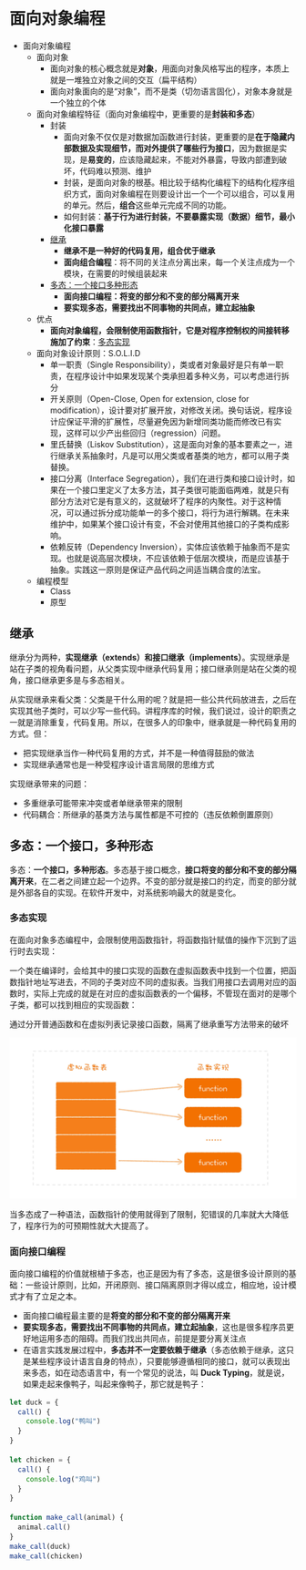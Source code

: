 # 面向对象编程  

- 面向对象编程
  - 面向对象
    - 面向对象的核心概念就是**对象**，用面向对象风格写出的程序，本质上就是一堆独立对象之间的交互（扁平结构）
    - 面向对象面向的是“对象”，而不是类（切勿语言固化），对象本身就是一个独立的个体
  - 面向对象编程特征（面向对象编程中，更重要的是**封装和多态**）
    - 封装
      - 面向对象不仅仅是对数据加函数进行封装，更重要的是**在于隐藏内部数据及实现细节，而对外提供了哪些行为接口**，因为数据是实现，是**易变的**，应该隐藏起来，不能对外暴露，导致内部遭到破坏，代码难以预测、维护
      - 封装，是面向对象的根基。相比较于结构化编程下的结构化程序组织方式，面向对象编程在则要设计出一个一个可以组合，可以复用的单元。然后，**组合**这些单元完成不同的功能。
      - 如何封装：**基于行为进行封装，不要暴露实现（数据）细节，最小化接口暴露**
    - [继承](#继承)
      - **继承不是一种好的代码复用，组合优于继承**
      - **面向组合编程**：将不同的关注点分离出来，每一个关注点成为一个模块，在需要的时候组装起来
    - [多态：一个接口多种形态](#多态一个接口多种形态)
      - **面向接口编程：将变的部分和不变的部分隔离开来**
      - **要实现多态，需要找出不同事物的共同点，建立起抽象**
  - 优点
    - **面向对象编程，会限制使用函数指针，它是对程序控制权的间接转移施加了约束**：[多态实现](#多态实现)
  - 面向对象设计原则：S.O.L.I.D
    - 单一职责（Single Responsibility），类或者对象最好是只有单一职责，在程序设计中如果发现某个类承担着多种义务，可以考虑进行拆分
    - 开关原则（Open-Close, Open for extension, close for modification），设计要对扩展开放，对修改关闭。换句话说，程序设计应保证平滑的扩展性，尽量避免因为新增同类功能而修改已有实现，这样可以少产出些回归（regression）问题。
    - 里氏替换（Liskov Substitution），这是面向对象的基本要素之一，进行继承关系抽象时，凡是可以用父类或者基类的地方，都可以用子类替换。
    - 接口分离（Interface Segregation），我们在进行类和接口设计时，如果在一个接口里定义了太多方法，其子类很可能面临两难，就是只有部分方法对它是有意义的，这就破坏了程序的内聚性。对于这种情况，可以通过拆分成功能单一的多个接口，将行为进行解耦。在未来维护中，如果某个接口设计有变，不会对使用其他接口的子类构成影响。
    - 依赖反转（Dependency Inversion），实体应该依赖于抽象而不是实现。也就是说高层次模块，不应该依赖于低层次模块，而是应该基于抽象。实践这一原则是保证产品代码之间适当耦合度的法宝。
  - 编程模型
    - Class
    - 原型

## 继承

继承分为两种，**实现继承（extends）**和**接口继承（implements）**。实现继承是站在子类的视角看问题，从父类实现中继承代码复用；接口继承则是站在父类的视角，接口继承更多是与多态相关。

从实现继承来看父类：父类是干什么用的呢？就是把一些公共代码放进去，之后在实现其他子类时，可以少写一些代码。讲程序库的时候，我们说过，设计的职责之一就是消除重复，代码复用。所以，在很多人的印象中，继承就是一种代码复用的方式。但：

- 把实现继承当作一种代码复用的方式，并不是一种值得鼓励的做法
- 实现继承通常也是一种受程序设计语言局限的思维方式

实现继承带来的问题：

- 多重继承可能带来冲突或者单继承带来的限制
- 代码耦合：所继承的基类方法与属性都是不可控的（违反依赖倒置原则）

## 多态：一个接口，多种形态

多态：**一个接口，多种形态**。多态基于接口概念，**接口将变的部分和不变的部分隔离开来**，在二者之间建立起一个边界。不变的部分就是接口的约定，而变的部分就是外部各自的实现。在软件开发中，对系统影响最大的就是变化。

### 多态实现

在面向对象多态编程中，会限制使用函数指针，将函数指针赋值的操作下沉到了运行时去实现：

一个类在编译时，会给其中的接口实现的函数在虚拟函数表中找到一个位置，把函数指针地址写进去，不同的子类对应不同的虚拟表。当我们用接口去调用对应的函数时，实际上完成的就是在对应的虚拟函数表的一个偏移，不管现在面对的是哪个子类，都可以找到相应的实现函数：

通过分开普通函数和在虚拟列表记录接口函数，隔离了继承重写方法带来的破坏

![图 10](./images/1665490375487.png)  

当多态成了一种语法，函数指针的使用就得到了限制，犯错误的几率就大大降低了，程序行为的可预期性就大大提高了。

### 面向接口编程

面向接口编程的价值就根植于多态，也正是因为有了多态，这是很多设计原则的基础：一些设计原则，比如，开闭原则、接口隔离原则才得以成立，相应地，设计模式才有了立足之本。

- 面向接口编程最主要的是**将变的部分和不变的部分隔离开来**
- **要实现多态，需要找出不同事物的共同点，建立起抽象**，这也是很多程序员更好地运用多态的阻碍。而我们找出共同点，前提是要分离关注点
- 在语言实践发展过程中，**多态并不一定要依赖于继承**（多态依赖于继承，这只是某些程序设计语言自身的特点），只要能够遵循相同的接口，就可以表现出来多态，如在动态语言中，有一个常见的说法，叫 **Duck Typing**，就是说，如果走起来像鸭子，叫起来像鸭子，那它就是鸭子：

```js
let duck = {
  call() {
    console.log("鸭叫")
  }
}

let chicken = {
  call() {
    console.log("鸡叫")
  }
}

function make_call(animal) {
  animal.call()
}
make_call(duck)
make_call(chicken)
```